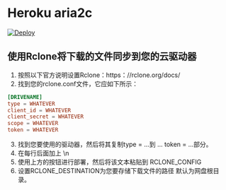 # Heroku aria2c

[![Deploy](https://www.herokucdn.com/deploy/button.svg)](https://heroku.com/deploy)

## 使用Rclone将下载的文件同步到您的云驱动器

1. 按照以下官方说明设置Rclone：https：//rclone.org/docs/
2. 找到您的rclone.conf文件，它应如下所示：

```conf
[DRIVENAME]
type = WHATEVER
client_id = WHATEVER
client_secret = WHATEVER
scope = WHATEVER
token = WHATEVER
```
3. 找到您要使用的驱动器，然后将其复制type = ...到 ... token = ...部分。
4. 在每行后面加上 \n
5. 使用上方的按钮进行部署，然后将该文本粘贴到 RCLONE_CONFIG
6. 设置RCLONE_DESTINATION为您要存储下载文件的路径 默认为网盘根目录。
